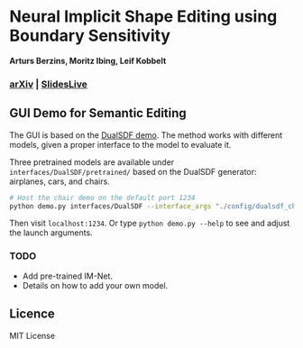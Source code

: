 # Neural Implicit Shape Editing using Boundary Sensitivity
**Arturs Berzins, Moritz Ibing, Leif Kobbelt**
### **[arXiv](https://arxiv.org/abs/2304.12951) | [SlidesLive](https://recorder-v3.slideslive.com/?share=79382&s=70b38e48-82c0-4104-9d01-18983330f331)**

## GUI Demo for Semantic Editing

The GUI is based on the [DualSDF demo](https://github.com/zekunhao1995/DualSDF).
The method works with different models, given a proper interface to the model to evaluate it.

Three pretrained models are available under `interfaces/DualSDF/pretrained/` based on the DualSDF generator: airplanes, cars, and chairs.


```bash
# Host the chair demo on the default port 1234
python demo.py interfaces/DualSDF --interface_args "./config/dualsdf_chairs_demo.yaml --pretrained ./pretrained/dualsdf_chairs_demo/epoch_2799.pth"
```
Then visit `localhost:1234`.
Or type `python demo.py --help` to see and adjust the launch arguments.

### TODO
- Add pre-trained IM-Net.
- Details on how to add your own model.

## Licence
MIT License